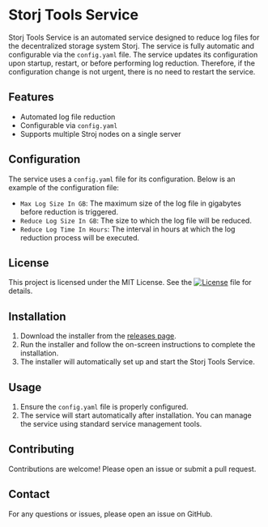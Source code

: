 # Storj Tools Service

Storj Tools Service is an automated service designed to reduce log files for the decentralized storage system Storj.
The service is fully automatic and configurable via the `config.yaml` file.
The service updates its configuration upon startup, restart, or before performing log reduction.
Therefore, if the configuration change is not urgent, there is no need to restart the service.

## Features
- Automated log file reduction
- Configurable via `config.yaml`
- Supports multiple Stroj nodes on a single server

## Configuration

The service uses a `config.yaml` file for its configuration. Below is an example of the configuration file:

- `Max Log Size In GB`: The maximum size of the log file in gigabytes before reduction is triggered.
- `Reduce Log Size In GB`: The size to which the log file will be reduced.
- `Reduce Log Time In Hours`: The interval in hours at which the log reduction process will be executed.

## License

This project is licensed under the MIT License. See the [![License](https://img.shields.io/badge/License-MIT-yellow.svg)](https://opensource.org/licenses/MIT) file for details.

## Installation

1. Download the installer from the [releases page](https://github.com/Akutapi/StroJLogService/releases).
2. Run the installer and follow the on-screen instructions to complete the installation.
3. The installer will automatically set up and start the Storj Tools Service.

## Usage

1. Ensure the `config.yaml` file is properly configured.
2. The service will start automatically after installation. You can manage the service using standard service management tools.

## Contributing

Contributions are welcome! Please open an issue or submit a pull request.

## Contact

For any questions or issues, please open an issue on GitHub.

   